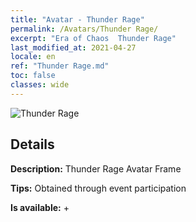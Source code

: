 ```yaml
---
title: "Avatar - Thunder Rage"
permalink: /Avatars/Thunder Rage/
excerpt: "Era of Chaos  Thunder Rage"
last_modified_at: 2021-04-27
locale: en
ref: "Thunder Rage.md"
toc: false
classes: wide
---
```

 ![Thunder Rage](/images/a/avatarFrame_57.png)

## Details

 **Description:** Thunder Rage Avatar Frame 

 **Tips:** Obtained through event participation 

 **Is available:**  + 

